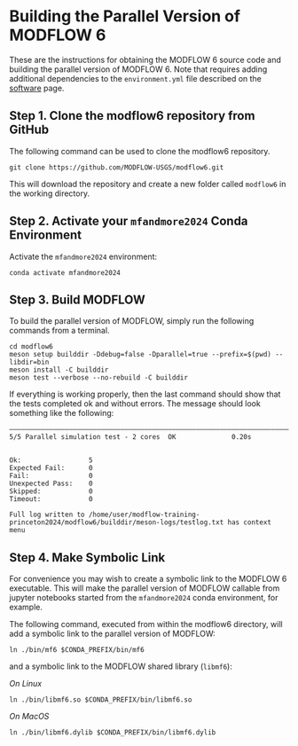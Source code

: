 # Building the Parallel Version of MODFLOW 6

These are the instructions for obtaining the MODFLOW 6 source code and building the parallel version of MODFLOW 6.  Note that requires adding additional dependencies to the `environment.yml` file described on the [software](./SOFTWARE.md) page.

## Step 1. Clone the modflow6 repository from GitHub
The following command can be used to clone the modflow6 repository.

```
git clone https://github.com/MODFLOW-USGS/modflow6.git
```

This will download the repository and create a new folder called `modflow6` in the working directory.

## Step 2. Activate your `mfandmore2024` Conda Environment

Activate the `mfandmore2024` environment:

```
conda activate mfandmore2024
```

## Step 3. Build MODFLOW

To build the parallel version of MODFLOW, simply run the following commands from a terminal.

```
cd modflow6
meson setup builddir -Ddebug=false -Dparallel=true --prefix=$(pwd) --libdir=bin
meson install -C builddir
meson test --verbose --no-rebuild -C builddir
```

If everything is working properly, then the last command should show that the tests completed ok and without errors.  The message should look something like the following:

```
――――――――――――――――――――――――――――――――――――――――――――――――――――――――――――――――――――――――――――――――――――――――――――――――――――――――――――――――――――――
5/5 Parallel simulation test - 2 cores  OK              0.20s
 
 
Ok:                 5
Expected Fail:      0
Fail:               0
Unexpected Pass:    0
Skipped:            0
Timeout:            0
 
Full log written to /home/user/modflow-training-princeton2024/modflow6/builddir/meson-logs/testlog.txt has context menu
```

## Step 4. Make Symbolic Link
For convenience you may wish to create a symbolic link to the MODFLOW 6 executable.  This will make the parallel version of MODFLOW callable from jupyter notebooks started from the `mfandmore2024` conda environment, for example.

The following command, executed from within the modflow6 directory, will add a symbolic link to the parallel version of MODFLOW:

```
ln ./bin/mf6 $CONDA_PREFIX/bin/mf6
```

and a symbolic link to the MODFLOW shared library (`libmf6`):

_On Linux_

```
ln ./bin/libmf6.so $CONDA_PREFIX/bin/libmf6.so
```

_On MacOS_

```
ln ./bin/libmf6.dylib $CONDA_PREFIX/bin/libmf6.dylib
```


